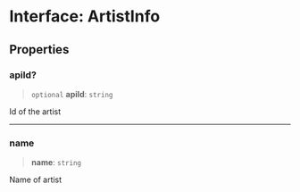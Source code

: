 # Interface: ArtistInfo

## Properties

### apiId?

> `optional` **apiId**: `string`

Id of the artist

***

### name

> **name**: `string`

Name of artist
